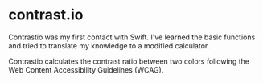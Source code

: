 # contrast.io

Contrastio was my first contact with Swift. I've learned the basic functions and tried to translate my knowledge to a modified calculator.

Contrastio calculates the contrast ratio between two colors following the Web Content Accessibility Guidelines (WCAG).
